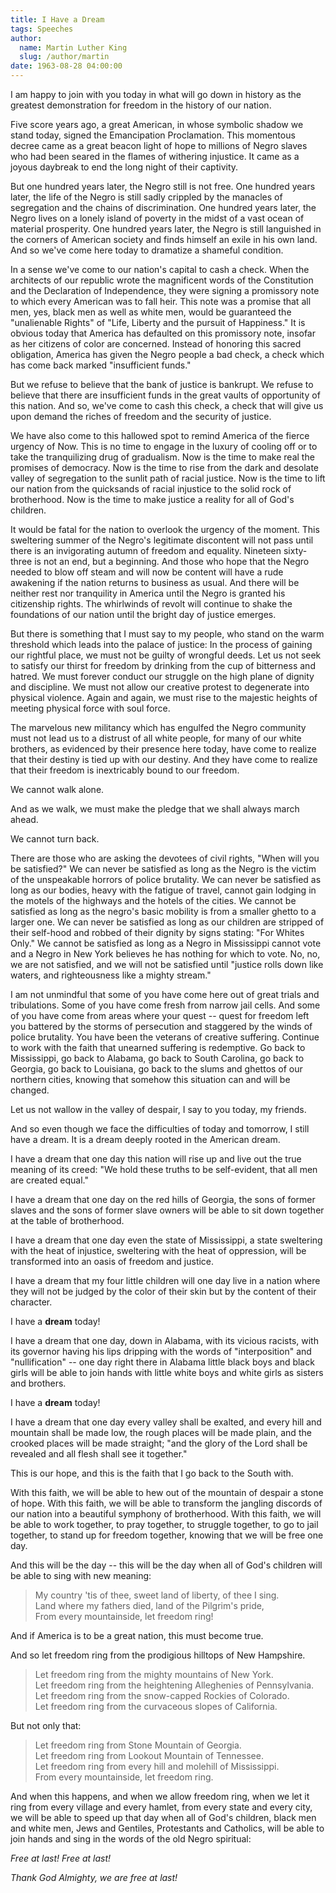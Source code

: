 ```yaml
---
title: I Have a Dream
tags: Speeches
author:
  name: Martin Luther King
  slug: /author/martin
date: 1963-08-28 04:00:00
---
```


<!--kg-card-begin: markdown--><p>I am happy to join with you today in what will go down in history as the greatest demonstration for freedom in the history of our nation.</p>
<p>Five score years ago, a great American, in whose symbolic shadow we stand today, signed the Emancipation Proclamation. This momentous decree came as a great beacon light of hope to millions of Negro slaves who had been seared in the flames of withering injustice. It came as a joyous daybreak to end the long night of their captivity.</p>
<p>But one hundred years later, the Negro still is not free. One hundred years later, the life of the Negro is still sadly crippled by the manacles of segregation and the chains of discrimination. One hundred years later, the Negro lives on a lonely island of poverty in the midst of a vast ocean of material prosperity. One hundred years later, the Negro is still languished in the corners of American society and finds himself an exile in his own land. And so we've come here today to dramatize a shameful condition.</p>
<p>In a sense we've come to our nation's capital to cash a check. When the architects of our republic wrote the magnificent words of the Constitution and the Declaration of Independence, they were signing a promissory note to which every American was to fall heir. This note was a promise that all men, yes, black men as well as white men, would be guaranteed the &quot;unalienable Rights&quot; of &quot;Life, Liberty and the pursuit of Happiness.&quot; It is obvious today that America has defaulted on this promissory note, insofar as her citizens of color are concerned. Instead of honoring this sacred obligation, America has given the Negro people a bad check, a check which has come back marked &quot;insufficient funds.&quot;</p>
<p>But we refuse to believe that the bank of justice is bankrupt. We refuse to believe that there are insufficient funds in the great vaults of opportunity of this nation. And so, we've come to cash this check, a check that will give us upon demand the riches of freedom and the security of justice.</p>
<p>We have also come to this hallowed spot to remind America of the fierce urgency of Now. This is no time to engage in the luxury of cooling off or to take the tranquilizing drug of gradualism. Now is the time to make real the promises of democracy. Now is the time to rise from the dark and desolate valley of segregation to the sunlit path of racial justice. Now is the time to lift our nation from the quicksands of racial injustice to the solid rock of brotherhood. Now is the time to make justice a reality for all of God's children.</p>
<p>It would be fatal for the nation to overlook the urgency of the moment. This sweltering summer of the Negro's legitimate discontent will not pass until there is an invigorating autumn of freedom and equality. Nineteen sixty-three is not an end, but a beginning. And those who hope that the Negro needed to blow off steam and will now be content will have a rude awakening if the nation returns to business as usual. And there will be neither rest nor tranquility in America until the Negro is granted his citizenship rights. The whirlwinds of revolt will continue to shake the foundations of our nation until the bright day of justice emerges.</p>
<p>But there is something that I must say to my people, who stand on the warm threshold which leads into the palace of justice: In the process of gaining our rightful place, we must not be guilty of wrongful deeds. Let us not seek to satisfy our thirst for freedom by drinking from the cup of bitterness and hatred. We must forever conduct our struggle on the high plane of dignity and discipline. We must not allow our creative protest to degenerate into physical violence. Again and again, we must rise to the majestic heights of meeting physical force with soul force.</p>
<p>The marvelous new militancy which has engulfed the Negro community must not lead us to a distrust of all white people, for many of our white brothers, as evidenced by their presence here today, have come to realize that their destiny is tied up with our destiny. And they have come to realize that their freedom is inextricably bound to our freedom.</p>
<p>We cannot walk alone.</p>
<p>And as we walk, we must make the pledge that we shall always march ahead.</p>
<p>We cannot turn back.</p>
<p>There are those who are asking the devotees of civil rights, &quot;When will you be satisfied?&quot; We can never be satisfied as long as the Negro is the victim of the unspeakable horrors of police brutality. We can never be satisfied as long as our bodies, heavy with the fatigue of travel, cannot gain lodging in the motels of the highways and the hotels of the cities. We cannot be satisfied as long as the negro's basic mobility is from a smaller ghetto to a larger one. We can never be satisfied as long as our children are stripped of their self-hood and robbed of their dignity by signs stating: &quot;For Whites Only.&quot; We cannot be satisfied as long as a Negro in Mississippi cannot vote and a Negro in New York believes he has nothing for which to vote. No, no, we are not satisfied, and we will not be satisfied until &quot;justice rolls down like waters, and righteousness like a mighty stream.&quot;</p>
<p>I am not unmindful that some of you have come here out of great trials and tribulations. Some of you have come fresh from narrow jail cells. And some of you have come from areas where your quest -- quest for freedom left you battered by the storms of persecution and staggered by the winds of police brutality. You have been the veterans of creative suffering. Continue to work with the faith that unearned suffering is redemptive. Go back to Mississippi, go back to Alabama, go back to South Carolina, go back to Georgia, go back to Louisiana, go back to the slums and ghettos of our northern cities, knowing that somehow this situation can and will be changed.</p>
<p>Let us not wallow in the valley of despair, I say to you today, my friends.</p>
<p>And so even though we face the difficulties of today and tomorrow, I still have a dream. It is a dream deeply rooted in the American dream.</p>
<p>I have a dream that one day this nation will rise up and live out the true meaning of its creed: &quot;We hold these truths to be self-evident, that all men are created equal.&quot;</p>
<p>I have a dream that one day on the red hills of Georgia, the sons of former slaves and the sons of former slave owners will be able to sit down together at the table of brotherhood.</p>
<p>I have a dream that one day even the state of Mississippi, a state sweltering with the heat of injustice, sweltering with the heat of oppression, will be transformed into an oasis of freedom and justice.</p>
<p>I have a dream that my four little children will one day live in a nation where they will not be judged by the color of their skin but by the content of their character.</p>
<p>I have a <strong>dream</strong> today!</p>
<p>I have a dream that one day, down in Alabama, with its vicious racists, with its governor having his lips dripping with the words of &quot;interposition&quot; and &quot;nullification&quot; -- one day right there in Alabama little black boys and black girls will be able to join hands with little white boys and white girls as sisters and brothers.</p>
<p>I have a <strong>dream</strong> today!</p>
<p>I have a dream that one day every valley shall be exalted, and every hill and mountain shall be made low, the rough places will be made plain, and the crooked places will be made straight; &quot;and the glory of the Lord shall be revealed and all flesh shall see it together.&quot;</p>
<p>This is our hope, and this is the faith that I go back to the South with.</p>
<p>With this faith, we will be able to hew out of the mountain of despair a stone of hope. With this faith, we will be able to transform the jangling discords of our nation into a beautiful symphony of brotherhood. With this faith, we will be able to work together, to pray together, to struggle together, to go to jail together, to stand up for freedom together, knowing that we will be free one day.</p>
<p>And this will be the day -- this will be the day when all of God's children will be able to sing with new meaning:</p>
<blockquote>
<p>My country 'tis of thee, sweet land of liberty, of thee I sing.<br>
Land where my fathers died, land of the Pilgrim's pride,<br>
From every mountainside, let freedom ring!</p>
</blockquote>
<p>And if America is to be a great nation, this must become true.</p>
<p>And so let freedom ring from the prodigious hilltops of New Hampshire.</p>
<blockquote>
<p>Let freedom ring from the mighty mountains of New York.<br>
Let freedom ring from the heightening Alleghenies of Pennsylvania.<br>
Let freedom ring from the snow-capped Rockies of Colorado.<br>
Let freedom ring from the curvaceous slopes of California.</p>
</blockquote>
<p>But not only that:</p>
<blockquote>
<p>Let freedom ring from Stone Mountain of Georgia.<br>
Let freedom ring from Lookout Mountain of Tennessee.<br>
Let freedom ring from every hill and molehill of Mississippi.<br>
From every mountainside, let freedom ring.</p>
</blockquote>
<p>And when this happens, and when we allow freedom ring, when we let it ring from every village and every hamlet, from every state and every city, we will be able to speed up that day when all of God's children, black men and white men, Jews and Gentiles, Protestants and Catholics, will be able to join hands and sing in the words of the old Negro spiritual:</p>
<p><em>Free at last! Free at last!</em></p>
<p><em>Thank God Almighty, we are free at last!</em></p>
<!--kg-card-end: markdown-->